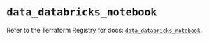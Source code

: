 # `data_databricks_notebook`

Refer to the Terraform Registry for docs: [`data_databricks_notebook`](https://registry.terraform.io/providers/databricks/databricks/1.75.0/docs/data-sources/notebook).
